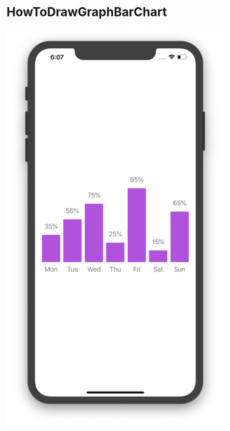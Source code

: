 # HowToDrawGraphBarChart

![](https://github.com/ram4ik/HowToDrawGraphBarChart/blob/master/HowToDrawGraphBarChart/Assets.xcassets/Screenshot%202020-01-13%20at%2018.07.13.imageset/Screenshot%202020-01-13%20at%2018.07.13.png)
